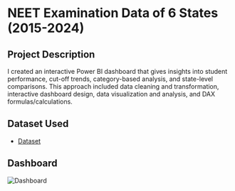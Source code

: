 # NEET Examination Data of 6 States (2015-2024)
## Project Description
I created an interactive Power BI dashboard that gives insights into student performance, cut-off trends, category-based analysis, and state-level comparisons. This approach included data cleaning and transformation, interactive dashboard design, data visualization and analysis, and DAX formulas/calculations.
## Dataset Used
- <a href = "https://github.com/Jeevanabishek/NEET-Examination-Data-of-6-States-2015---2024-/blob/main/NEET_Rank_Score_Data.xlsx">Dataset</a>
## Dashboard
![Dashboard](https://github.com/user-attachments/assets/b4572919-8572-476e-ba51-78fc42119821)
